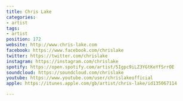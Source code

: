 ```yaml
---
title: Chris Lake
categories:
- artist
tags:
- artist
position: 172
website: http://www.chris-lake.com
facebook: https://www.facebook.com/chrislake
twitter: https://twitter.com/chrislake
instagram: https://instagram.com/chrislake
spotify: https://open.spotify.com/artist/5Igpc9iLZ3YGtKeYfSrrOE
soundcloud: https://soundcloud.com/chrislake
youtube: https://www.youtube.com/user/chrislakeofficial
apple: https://itunes.apple.com/gb/artist/chris-lake/id135067114

---
```


